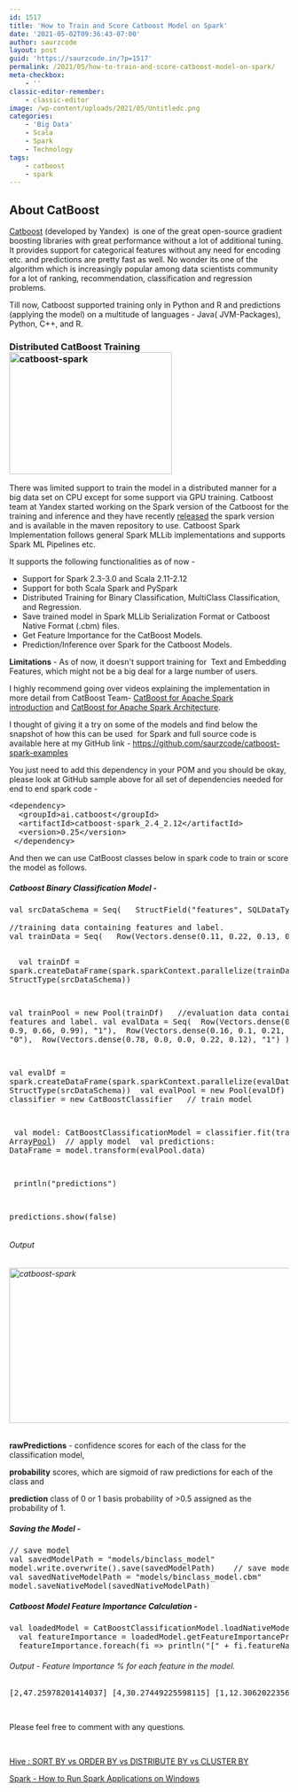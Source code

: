 ```yaml
---
id: 1517
title: 'How to Train and Score Catboost Model on Spark'
date: '2021-05-02T09:36:43-07:00'
author: saurzcode
layout: post
guid: 'https://saurzcode.in/?p=1517'
permalink: /2021/05/how-to-train-and-score-catboost-model-on-spark/
meta-checkbox:
    - ''
classic-editor-remember:
    - classic-editor
image: /wp-content/uploads/2021/05/Untitledc.png
categories:
    - 'Big Data'
    - Scala
    - Spark
    - Technology
tags:
    - catboost
    - spark
---
```


<h2>About CatBoost</h2>
<a href="https://catboost.ai/">Catboost</a> (developed by Yandex)  is one of the great open-source gradient boosting libraries with great performance without a lot of additional tuning. It provides support for categorical features without any need for encoding etc. and predictions are pretty fast as well. No wonder its one of the algorithm which is increasingly popular among data scientists community for a lot of ranking, recommendation, classification and regression problems.

Till now, Catboost supported training only in Python and R and predictions (applying the model) on a multitude of languages - Java( JVM-Packages), Python, C++, and R.
<h3>Distributed CatBoost Training<img class="wp-image-1539 alignright" src="https://saurzcode.in/wp-content/uploads/2021/05/Untitledc.png" alt="catboost-spark" width="293" height="220" /></h3>
There was limited support to train the model in a distributed manner for a big data set on CPU except for some support via GPU training. Catboost team at Yandex started working on the Spark version of the Catboost for the training and inference and they have recently <a href="https://github.com/catboost/catboost/tree/master/catboost/spark/catboost4j-spark">released</a> the spark version and is available in the maven repository to use. Catboost Spark Implementation follows general Spark MLLib implementations and supports Spark ML Pipelines etc.

It supports the following functionalities as of now -
<ul>
 	<li>Support for Spark 2.3-3.0 and Scala 2.11-2.12</li>
 	<li>Support for both Scala Spark and PySpark</li>
 	<li>Distributed Training for Binary Classification, MultiClass Classification, and Regression.</li>
 	<li>Save trained model in Spark MLLib Serialization Format or Catboost Native Format (.cbm) files.</li>
 	<li>Get Feature Importance for the CatBoost Models.</li>
 	<li>Prediction/Inference over Spark for the Catboost Models.</li>
</ul>
<strong>Limitations</strong> - As of now, it doesn't support training for  Text and Embedding Features, which might not be a big deal for a large number of users.

I highly recommend going over videos explaining the implementation in more detail from CatBoost Team- <a href="https://www.youtube.com/watch?v=47-mAVms-b8" rel="nofollow">CatBoost for Apache Spark introduction</a> and <a href="https://www.youtube.com/watch?v=nrGt5VKZpzc" rel="nofollow">CatBoost for Apache Spark Architecture</a>.

I thought of giving it a try on some of the models and find below the snapshot of how this can be used  for Spark and full source code is available here at my GitHub link - <a href="https://github.com/saurzcode/catboost-spark-examples">https://github.com/saurzcode/catboost-spark-examples</a>

You just need to add this dependency in your POM and you should be okay, please look at GitHub sample above for all set of dependencies needed for end to end spark code -
<pre class="EnlighterJSRAW" data-enlighter-language="xml" data-enlighter-theme="dracula">&lt;dependency&gt;     
  &lt;groupId&gt;ai.catboost&lt;/groupId&gt;     
  &lt;artifactId&gt;catboost-spark_2.4_2.12&lt;/artifactId&gt;     
  &lt;version&gt;0.25&lt;/version&gt;
 &lt;/dependency&gt;</pre>
And then we can use CatBoost classes below in spark code to train or score the model as follows.
<h5>Catboost Binary Classification Model -</h5>
<pre class="EnlighterJSRAW" data-enlighter-language="scala" data-enlighter-theme="dracula">val srcDataSchema = Seq(   StructField("features", SQLDataTypes.VectorType),   StructField("label", StringType) )
  
//training data containing features and label.
val trainData = Seq(   Row(Vectors.dense(0.11, 0.22, 0.13, 0.45, 0.89), "0"),   Row(Vectors.dense(0.99, 0.82, 0.33, 0.89, 0.97), "1"),   Row(Vectors.dense(0.12, 0.21, 0.23, 0.42, 0.24), "1"),   Row(Vectors.dense(0.81, 0.63, 0.02, 0.55, 0.65), "0") )

  val trainDf = spark.createDataFrame(spark.sparkContext.parallelize(trainData), StructType(srcDataSchema)) 

val trainPool = new Pool(trainDf)  
//evaluation data containing features and label.
val evalData = Seq(   Row(Vectors.dense(0.22, 0.34, 0.9, 0.66, 0.99), "1"),   Row(Vectors.dense(0.16, 0.1, 0.21, 0.67, 0.46), "0"),   Row(Vectors.dense(0.78, 0.0, 0.0, 0.22, 0.12), "1") )  

val evalDf = spark.createDataFrame(spark.sparkContext.parallelize(evalData), StructType(srcDataSchema))
 val evalPool = new Pool(evalDf)  
val classifier = new CatBoostClassifier   // train model

 val model: CatBoostClassificationModel = classifier.fit(trainPool, Array[Pool](evalPool))  // apply model 
val predictions: DataFrame = model.transform(evalPool.data)

 println("predictions") 

predictions.show(false)</pre>
<h6>Output</h6>
<h6><img class="aligncenter size-full wp-image-1537" src="https://saurzcode.in/wp-content/uploads/2021/05/Screenshot-2021-05-08-at-1.21.06-PM.png" alt="catboost-spark" width="2114" height="280" /></h6>
<strong>rawPredictions</strong> - confidence scores for each of the class for the classification model,

<strong>probability</strong> scores, which are sigmoid of raw predictions for each of the class and

<strong>prediction</strong> class of 0 or 1 basis probability of &gt;0.5 assigned as the probability of 1.
<h5>Saving the Model -</h5>
<pre class="EnlighterJSRAW" data-enlighter-language="scala" data-enlighter-theme="dracula">// save model   
val savedModelPath = "models/binclass_model"   
model.write.overwrite().save(savedModelPath)    // save model as local file in CatBoost native format   
val savedNativeModelPath = "models/binclass_model.cbm"   
model.saveNativeModel(savedNativeModelPath)</pre>
<h5>Catboost Model Feature Importance Calculation -</h5>
<pre class="EnlighterJSRAW" data-enlighter-language="scala" data-enlighter-theme="dracula">val loadedModel = CatBoostClassificationModel.loadNativeModel("models/binclass_model.cbm")
  val featureImportance = loadedModel.getFeatureImportancePrettified()
  featureImportance.foreach(fi =&gt; println("[" + fi.featureName + "," + fi.importance + "]"))</pre>
<h6>Output - Feature Importance % for each feature in the model.</h6>
<pre class="EnlighterJSRAW" data-enlighter-language="shell" data-enlighter-theme="dracula">[2,47.25978201414037] [4,30.27449225598115] [1,12.306202235604536] [3,10.159523494273953] [0,0.0]</pre>
&nbsp;

Please feel free to comment with any questions.

&nbsp;

<a href="https://saurzcode.in/2015/01/hive-sort-order-distribute-cluster/">Hive : SORT BY vs ORDER BY vs DISTRIBUTE BY vs CLUSTER BY</a>

<a href="https://saurzcode.in/2019/09/running-spark-application-on-windows/">Spark - How to Run Spark Applications on Windows</a>

&nbsp;